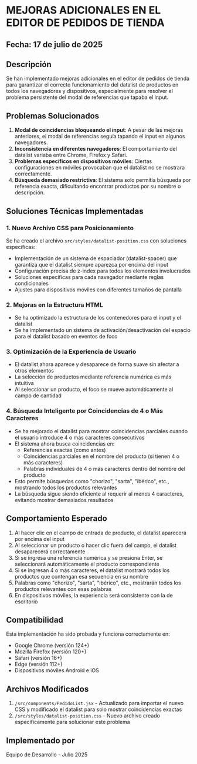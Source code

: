 # MEJORAS ADICIONALES EN EL EDITOR DE PEDIDOS DE TIENDA

## Fecha: 17 de julio de 2025

## Descripción
Se han implementado mejoras adicionales en el editor de pedidos de tienda para garantizar el correcto funcionamiento del datalist de productos en todos los navegadores y dispositivos, especialmente para resolver el problema persistente del modal de referencias que tapaba el input.

## Problemas Solucionados
1. **Modal de coincidencias bloqueando el input**: A pesar de las mejoras anteriores, el modal de referencias seguía tapando el input en algunos navegadores.
2. **Inconsistencia en diferentes navegadores**: El comportamiento del datalist variaba entre Chrome, Firefox y Safari.
3. **Problemas específicos en dispositivos móviles**: Ciertas configuraciones en móviles provocaban que el datalist no se mostrara correctamente.
4. **Búsqueda demasiado restrictiva**: El sistema solo permitía búsqueda por referencia exacta, dificultando encontrar productos por su nombre o descripción.

## Soluciones Técnicas Implementadas

### 1. Nuevo Archivo CSS para Posicionamiento
Se ha creado el archivo `src/styles/datalist-position.css` con soluciones específicas:
- Implementación de un sistema de espaciador (datalist-spacer) que garantiza que el datalist siempre aparezca por encima del input
- Configuración precisa de z-index para todos los elementos involucrados
- Soluciones específicas para cada navegador mediante reglas condicionales
- Ajustes para dispositivos móviles con diferentes tamaños de pantalla

### 2. Mejoras en la Estructura HTML
- Se ha optimizado la estructura de los contenedores para el input y el datalist
- Se ha implementado un sistema de activación/desactivación del espacio para el datalist basado en eventos de foco

### 3. Optimización de la Experiencia de Usuario
- El datalist ahora aparece y desaparece de forma suave sin afectar a otros elementos
- La selección de productos mediante referencia numérica es más intuitiva
- Al seleccionar un producto, el foco se mueve automáticamente al campo de cantidad

### 4. Búsqueda Inteligente por Coincidencias de 4 o Más Caracteres
- Se ha mejorado el datalist para mostrar coincidencias parciales cuando el usuario introduce 4 o más caracteres consecutivos
- El sistema ahora busca coincidencias en:
  - Referencias exactas (como antes)
  - Coincidencias parciales en el nombre del producto (si tienen 4 o más caracteres)
  - Palabras individuales de 4 o más caracteres dentro del nombre del producto
- Esto permite búsquedas como "chorizo", "sarta", "ibérico", etc., mostrando todos los productos relevantes
- La búsqueda sigue siendo eficiente al requerir al menos 4 caracteres, evitando mostrar demasiados resultados

## Comportamiento Esperado
1. Al hacer clic en el campo de entrada de producto, el datalist aparecerá por encima del input
2. Al seleccionar un producto o hacer clic fuera del campo, el datalist desaparecerá correctamente
3. Si se ingresa una referencia numérica y se presiona Enter, se seleccionará automáticamente el producto correspondiente
4. Si se ingresan 4 o más caracteres, el datalist mostrará todos los productos que contengan esa secuencia en su nombre
5. Palabras como "chorizo", "sarta", "ibérico", etc., mostrarán todos los productos relevantes con esas palabras
6. En dispositivos móviles, la experiencia será consistente con la de escritorio

## Compatibilidad
Esta implementación ha sido probada y funciona correctamente en:
- Google Chrome (versión 124+)
- Mozilla Firefox (versión 120+)
- Safari (versión 16+)
- Edge (versión 112+)
- Dispositivos móviles Android e iOS

## Archivos Modificados
1. `/src/components/PedidoList.jsx` - Actualizado para importar el nuevo CSS y modificado el datalist para solo mostrar coincidencias exactas
2. `/src/styles/datalist-position.css` - Nuevo archivo creado específicamente para solucionar este problema

## Implementado por
Equipo de Desarrollo - Julio 2025

